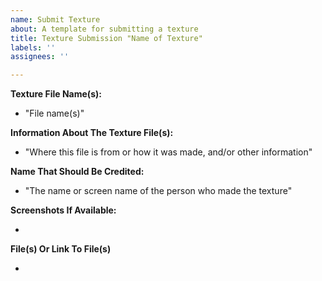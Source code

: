```yaml
---
name: Submit Texture
about: A template for submitting a texture
title: Texture Submission "Name of Texture"
labels: ''
assignees: ''

---
```


**Texture File Name(s):**

- "File name(s)"

**Information About The Texture File(s):**

- "Where this file is from or how it was made, and/or other information"

**Name That Should Be Credited:**

- "The name or screen name of the person who made the texture"

**Screenshots If Available:**

- 

**File(s) Or Link To File(s)**

-
